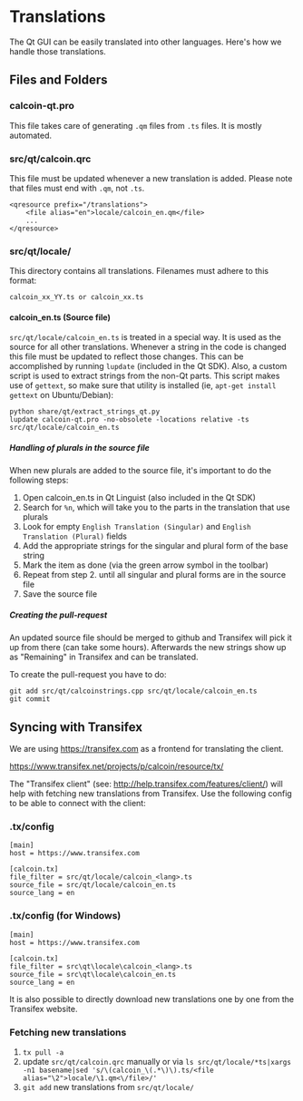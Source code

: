 Translations
============

The Qt GUI can be easily translated into other languages. Here's how we
handle those translations.

Files and Folders
-----------------

### calcoin-qt.pro

This file takes care of generating `.qm` files from `.ts` files. It is mostly
automated.

### src/qt/calcoin.qrc

This file must be updated whenever a new translation is added. Please note that
files must end with `.qm`, not `.ts`.

    <qresource prefix="/translations">
        <file alias="en">locale/calcoin_en.qm</file>
        ...
    </qresource>

### src/qt/locale/

This directory contains all translations. Filenames must adhere to this format:

    calcoin_xx_YY.ts or calcoin_xx.ts

#### calcoin_en.ts (Source file)

`src/qt/locale/calcoin_en.ts` is treated in a special way. It is used as the
source for all other translations. Whenever a string in the code is changed
this file must be updated to reflect those changes. This can be accomplished
by running `lupdate` (included in the Qt SDK). Also, a custom script is used
to extract strings from the non-Qt parts. This script makes use of `gettext`,
so make sure that utility is installed (ie, `apt-get install gettext` on 
Ubuntu/Debian):

    python share/qt/extract_strings_qt.py
    lupdate calcoin-qt.pro -no-obsolete -locations relative -ts src/qt/locale/calcoin_en.ts
    
##### Handling of plurals in the source file

When new plurals are added to the source file, it's important to do the following steps:

1. Open calcoin_en.ts in Qt Linguist (also included in the Qt SDK)
2. Search for `%n`, which will take you to the parts in the translation that use plurals
3. Look for empty `English Translation (Singular)` and `English Translation (Plural)` fields
4. Add the appropriate strings for the singular and plural form of the base string
5. Mark the item as done (via the green arrow symbol in the toolbar)
6. Repeat from step 2. until all singular and plural forms are in the source file
7. Save the source file

##### Creating the pull-request

An updated source file should be merged to github and Transifex will pick it
up from there (can take some hours). Afterwards the new strings show up as "Remaining"
in Transifex and can be translated.

To create the pull-request you have to do:

    git add src/qt/calcoinstrings.cpp src/qt/locale/calcoin_en.ts
    git commit

Syncing with Transifex
----------------------

We are using https://transifex.com as a frontend for translating the client.

https://www.transifex.net/projects/p/calcoin/resource/tx/

The "Transifex client" (see: http://help.transifex.com/features/client/)
will help with fetching new translations from Transifex. Use the following
config to be able to connect with the client:

### .tx/config

    [main]
    host = https://www.transifex.com

    [calcoin.tx]
    file_filter = src/qt/locale/calcoin_<lang>.ts
    source_file = src/qt/locale/calcoin_en.ts
    source_lang = en
    
### .tx/config (for Windows)

    [main]
    host = https://www.transifex.com

    [calcoin.tx]
    file_filter = src\qt\locale\calcoin_<lang>.ts
    source_file = src\qt\locale\calcoin_en.ts
    source_lang = en

It is also possible to directly download new translations one by one from the Transifex website.

### Fetching new translations

1. `tx pull -a`
2. update `src/qt/calcoin.qrc` manually or via
   `ls src/qt/locale/*ts|xargs -n1 basename|sed 's/\(calcoin_\(.*\)\).ts/<file alias="\2">locale/\1.qm<\/file>/'`
3. `git add` new translations from `src/qt/locale/`
